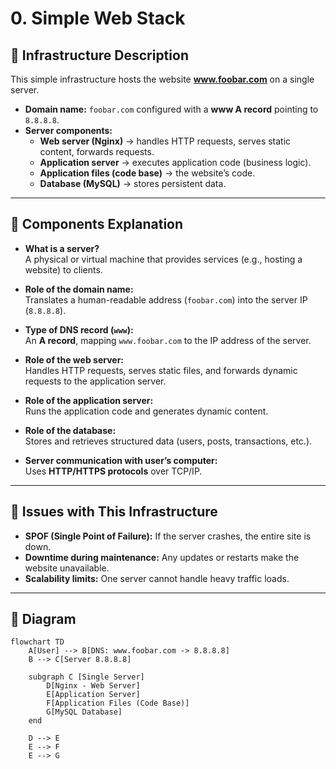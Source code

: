 # 0. Simple Web Stack

## 📌 Infrastructure Description
This simple infrastructure hosts the website **www.foobar.com** on a single server.

- **Domain name:** `foobar.com` configured with a **www A record** pointing to `8.8.8.8`.
- **Server components:**
  - **Web server (Nginx)** → handles HTTP requests, serves static content, forwards requests.
  - **Application server** → executes application code (business logic).
  - **Application files (code base)** → the website’s code.
  - **Database (MySQL)** → stores persistent data.

---

## 📌 Components Explanation
- **What is a server?**  
  A physical or virtual machine that provides services (e.g., hosting a website) to clients.

- **Role of the domain name:**  
  Translates a human-readable address (`foobar.com`) into the server IP (`8.8.8.8`).

- **Type of DNS record (`www`):**  
  An **A record**, mapping `www.foobar.com` to the IP address of the server.

- **Role of the web server:**  
  Handles HTTP requests, serves static files, and forwards dynamic requests to the application server.

- **Role of the application server:**  
  Runs the application code and generates dynamic content.

- **Role of the database:**  
  Stores and retrieves structured data (users, posts, transactions, etc.).

- **Server communication with user’s computer:**  
  Uses **HTTP/HTTPS protocols** over TCP/IP.

---

## 📌 Issues with This Infrastructure
- **SPOF (Single Point of Failure):** If the server crashes, the entire site is down.  
- **Downtime during maintenance:** Any updates or restarts make the website unavailable.  
- **Scalability limits:** One server cannot handle heavy traffic loads.

---

## 📌 Diagram

```mermaid
flowchart TD
    A[User] --> B[DNS: www.foobar.com -> 8.8.8.8]
    B --> C[Server 8.8.8.8]

    subgraph C [Single Server]
        D[Nginx - Web Server]
        E[Application Server]
        F[Application Files (Code Base)]
        G[MySQL Database]
    end

    D --> E
    E --> F
    E --> G
